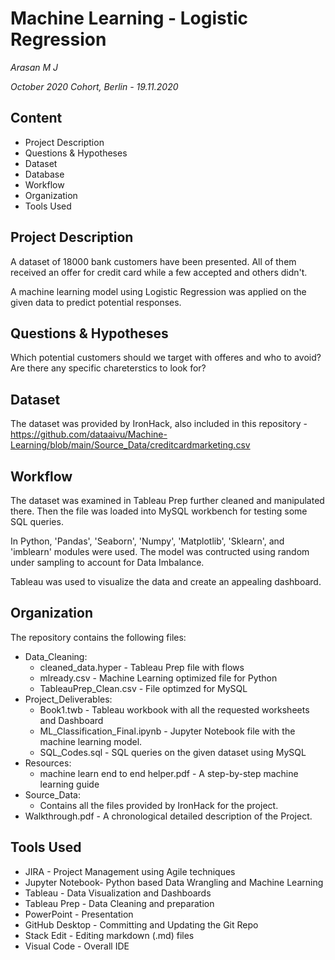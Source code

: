# Machine Learning - Logistic Regression
*Arasan M J*

*October 2020 Cohort, Berlin - 19.11.2020*

## Content

 - Project Description
 - Questions & Hypotheses
 - Dataset
 - Database
 - Workflow
 - Organization
 - Tools Used

## Project Description
A dataset of 18000 bank customers have been presented. All of them received an offer for credit card while a few accepted and others didn't. 

A machine learning model using Logistic Regression was applied on the given data to predict potential responses.

## Questions & Hypotheses

Which potential customers should we target with offeres and who to avoid?
Are there any specific chareterstics to look for?

## Dataset

The dataset was provided by IronHack, also included in this repository - https://github.com/dataaivu/Machine-Learning/blob/main/Source_Data/creditcardmarketing.csv

## Workflow 

The dataset was examined in Tableau Prep further cleaned and manipulated there. Then the file was loaded into MySQL workbench for testing some SQL queries. 

In Python, 'Pandas', 'Seaborn', 'Numpy', 'Matplotlib', 'Sklearn', and 'imblearn' modules were used. The model was contructed using random under sampling to account for Data Imbalance.

Tableau was used to visualize the data and create an appealing dashboard.

## Organization

The repository contains the following files:

 - Data_Cleaning:
	 - cleaned_data.hyper - Tableau Prep file with flows
	 - mlready.csv - Machine Learning optimized file for Python
	 - TableauPrep_Clean.csv - File optimzed for MySQL
 - Project_Deliverables:
	 - Book1.twb - Tableau workbook with all the requested worksheets and Dashboard
	 - ML_Classification_Final.ipynb - Jupyter Notebook file with the machine learning model.
	 - SQL_Codes.sql - SQL queries on the given dataset using MySQL
 - Resources:
	 - machine learn end to end helper.pdf - A step-by-step machine learning guide
 - Source_Data:
	 - Contains all the files provided by IronHack for the project.
 - Walkthrough.pdf - A chronological detailed description of the Project.  

## Tools Used

 - JIRA - Project Management using Agile techniques
 - Jupyter Notebook- Python based Data Wrangling and Machine Learning
 - Tableau - Data Visualization and Dashboards
 - Tableau Prep - Data Cleaning and preparation
 - PowerPoint - Presentation
 - GitHub Desktop - Committing and Updating the Git Repo
 - Stack Edit - Editing markdown (.md) files
 - Visual Code - Overall IDE 
 
